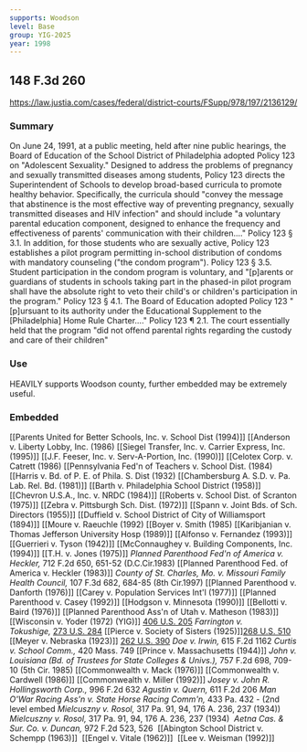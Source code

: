 ```yaml
---
supports: Woodson
level: Base
group: YIG-2025
year: 1998
---
```

## 148 F.3d 260

https://law.justia.com/cases/federal/district-courts/FSupp/978/197/2136129/

### Summary
On June 24, 1991, at a public meeting, held after nine public hearings, the Board of Education of the School District of Philadelphia adopted Policy 123 on "Adolescent Sexuality." Designed to address the problems of pregnancy and sexually transmitted diseases among students, Policy 123 directs the Superintendent of Schools to develop broad-based curricula to promote healthy behavior. Specifically, the curricula should "convey the message that abstinence is the most effective way of preventing pregnancy, sexually transmitted diseases and HIV infection" and should include "a voluntary parental education component, designed to enhance the frequency and effectiveness of parents' communication with their children...." Policy 123 § 3.1. In addition, for those students who are sexually active, Policy 123 establishes a pilot program permitting in-school distribution of condoms with mandatory counseling ("the condom program"). Policy 123 § 3.5. Student participation in the condom program is voluntary, and "[p]arents or guardians of students in schools taking part in the phased-in pilot program shall have the absolute right to veto their child's or children's participation in the program." Policy 123 § 4.1. The Board of Education adopted Policy 123 "[p]ursuant to its authority under the Educational Supplement to the [Philadelphia] Home Rule Charter...." Policy 123 ¶ 2.1. The court essentially held that the program "did not offend parental rights regarding the custody and care of their children"

### Use
HEAVILY supports Woodson county, further embedded may be extremely useful. 

### Embedded

[[Parents United for Better Schools, Inc. v. School Dist (1994)]]
[[Anderson v. Liberty Lobby, Inc. (1986)
[[Siegel Transfer, Inc. v. Carrier Express, Inc. (1995)]]
[[J.F. Feeser, Inc. v. Serv-A-Portion, Inc. (1990)]]
[[Celotex Corp. v. Catrett (1986)
[[Pennsylvania Fed'n of Teachers v. School Dist. (1984)
[[Harris v. Bd. of P. E. of Phila. S. Dist (1932)
[[Chambersburg A. S.D. v. Pa. Lab. Rel. Bd. (1981)]]
[[Barth v. Philadelphia School District  (1958)]]
[[Chevron U.S.A., Inc. v. NRDC (1984)]]
[[Roberts v. School Dist. of Scranton (1975)]]
[[Zebra v. Pittsburgh Sch. Dist. (1972)]]
[[Spann v. Joint Bds. of Sch. Directors (1955)]]
[[Duffield v. School District of City of Williamsport (1894)]]
[[Moure v. Raeuchle (1992)
[[Boyer v. Smith (1985)
[[Karibjanian v. Thomas Jefferson University Hosp (1989)]]
[[Alfonso v. Fernandez (1993)]]
[[Guerrieri v. Tyson (1942)]]
[[McConnaughey v. Building Components, Inc. (1994)]]
[[T.H. v. Jones (1975)]]
_Planned Parenthood Fed'n of America v. Heckler,_ 712 F.2d 650, 651-52 (D.C.Cir.1983)
[[Planned Parenthood Fed. of America v. Heckler (1983)]]
_County of St. Charles, Mo. v. Missouri Family Health Council,_ 107 F.3d 682, 684-85 (8th Cir.1997)
[[Planned Parenthood v. Danforth (1976)]]
[[Carey v. Population Services Int'l (1977)]]
[[Planned Parenthood v. Casey (1992)]]
[[Hodgson v. Minnesota (1990)]]
[[Bellotti v. Baird (1976)]]
[[Planned Parenthood Ass'n of Utah v. Matheson (1983)]]
[[Wisconsin v. Yoder (1972) (YIG)]] [406 U.S. 205](https://supreme.justia.com/cases/federal/us/406/205/)
_Farrington v. Tokushige,_ [273 U.S. 284](https://supreme.justia.com/cases/federal/us/273/284/)
[[Pierce v. Society of Sisters (1925)]][268 U.S. 510](https://supreme.justia.com/cases/federal/us/268/510/)
[[Meyer v. Nebraska (1923)]] [262 U.S. 390](https://supreme.justia.com/cases/federal/us/262/390/)
_Doe v. Irwin,_ 615 F.2d 1162
_Curtis v. School Comm.,_ 420 Mass. 749
[[Prince v. Massachusetts (1944)]]
_John v. Louisiana (Bd. of Trustees for State Colleges & Univs.),_ 757 F.2d 698, 709-10 (5th Cir. 1985)
[[Commonwealth v. Mack (1976)]]
[[Commonwealth v. Cardwell (1986)]]
[[Commonwealth v. Miller (1992)]]
_Josey v. John R. Hollingsworth Corp.,_ 996 F.2d 632
_Agustin v. Quern,_ 611 F.2d 206
_Man O'War Racing Ass'n v. State Horse Racing Comm'n,_ 433 Pa. 432 - (2nd level embed _Mielcuszny v. Rosol,_ 317 Pa. 91, 94, 176 A. 236, 237 (1934))
_Mielcuszny v. Rosol,_ 317 Pa. 91, 94, 176 A. 236, 237 (1934)
 _Aetna Cas. & Sur. Co. v. Duncan,_ 972 F.2d 523, 526
 [[Abington School District v. Schempp (1963)]]
 [[Engel v. Vitale (1962)]]
 [[Lee v. Weisman (1992)]]
